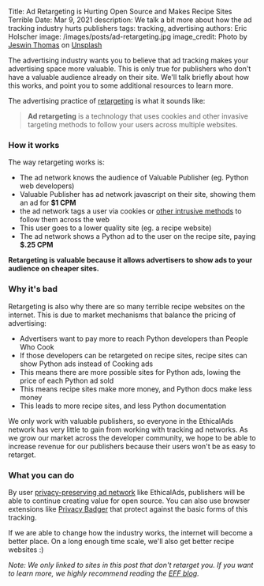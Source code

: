 Title: Ad Retargeting is Hurting Open Source and Makes Recipe Sites Terrible
Date: Mar 9, 2021
description: We talk a bit more about how the ad tracking industry hurts publishers
tags: tracking, advertising
authors: Eric Holscher
image: /images/posts/ad-retargeting.jpg
image_credit: <span>Photo by <a href="https://unsplash.com/@jeswinthomas?utm_source=unsplash&amp;utm_medium=referral&amp;utm_content=creditCopyText">Jeswin Thomas</a> on <a href="https://unsplash.com/s/photos/watching?utm_source=unsplash&amp;utm_medium=referral&amp;utm_content=creditCopyText">Unsplash</a></span>

The advertising industry wants you to believe that ad tracking makes your advertising space more valuable.
This is only true for publishers who don't have a valuable audience already on their site.
We'll talk briefly about how this works,
and point you to some additional resources to learn more.

The advertising practice of [retargeting](https://en.wikipedia.org/wiki/Behavioral_retargeting) is what it sounds like:

> **Ad retargeting** is a technology that uses cookies and other invasive targeting methods to follow your users across multiple websites.

### How it works

The way retargeting works is:

* The ad network knows the audience of Valuable Publisher (eg. Python web developers)
* Valuable Publisher has ad network javascript on their site, showing them an ad for **$1 CPM**
* the ad network tags a user via cookies or [other intrusive methods](https://www.eff.org/deeplinks/2015/02/under-senate-pressure-verizon-improves-its-supercookie-opt-out) to follow them across the web
* This user goes to a lower quality site (eg. a recipe website)
* The ad network shows a Python ad to the user on the recipe site, paying **$.25 CPM**

**Retargeting is valuable because it allows advertisers to show ads to your audience on cheaper sites.**

### Why it's bad

Retargeting is also why there are so many terrible recipe websites on the internet.
This is due to market mechanisms that balance the pricing of advertising:

* Advertisers want to pay more to reach Python developers than People Who Cook
* If those developers can be retargeted on recipe sites, recipe sites can show Python ads instead of Cooking ads
* This means there are more possible sites for Python ads, lowing the price of each Python ad sold
* This means recipe sites make more money, and Python docs make less money
* This leads to more recipe sites, and less Python documentation

We only work with valuable publishers,
so everyone in the EthicalAds network has very little to gain from working with tracking ad networks.
As we grow our market across the developer community,
we hope to be able to increase revenue for our publishers because their users won't be as easy to retarget.

### What you can do

By user [privacy-preserving ad network](/publishers/) like EthicalAds,
publishers will be able to continue creating value for open source.
You can also use browser extensions like [Privacy Badger](https://privacybadger.org/) that protect against the basic forms of this tracking.

If we are able to change how the industry works,
the internet will become a better place.
On a long enough time scale, we'll also get better recipe websites :)

*Note: We only linked to sites in this post that don't retarget you.
If you want to learn more, we highly recommend reading the [EFF blog](https://www.eff.org/).*
